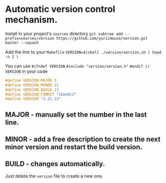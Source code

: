 # Automatic version control mechanism.

Install in your project's `sources` directory
`git subtree add --prefix=sources/version https://github.com/yuriimouse/version.git master --squash`

Add the line to your `Makefile`
`VERSION=$(shell ./version/version.sh | head -n 1 )`

You can use 
`#ifndef VERSION`
`#include "version/version.h"` 
`#endif // VERSION`
in your code
```h
#define VERSION_MAJOR 3
#define VERSION_MINOR 21
#define VERSION_BUILD 13
#define VERSION_COMMIT "1bee6c2"
#define VERSION "3.21.13"
```


## MAJOR - manually set the number in the last line.

## MINOR - add a free description to create the next minor version and restart the build version.

## BUILD - changes automatically.

Just delete the `version` file to create a new one.
